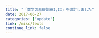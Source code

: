 ```yaml
---
title: "「数学の基礎訓練I,II」を改訂しました"
date: 2017-06-27
categories: ["update"]
link: /misc/texts
continue_link: false
---
```


